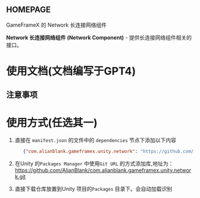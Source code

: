 ﻿## HOMEPAGE

GameFrameX 的 Network 长连接网络组件

**Network 长连接网络组件 (Network Component)** - 提供长连接网络组件相关的接口。

# 使用文档(文档编写于GPT4)

## 注意事项

# 使用方式(任选其一)

1. 直接在 `manifest.json` 的文件中的 `dependencies` 节点下添加以下内容
   ```json
      {"com.alianblank.gameframex.unity.network": "https://github.com/AlianBlank/com.alianblank.gameframex.unity.network.git"}
    ```
2. 在Unity 的`Packages Manager` 中使用`Git URL` 的方式添加库,地址为：https://github.com/AlianBlank/com.alianblank.gameframex.unity.network.git

3. 直接下载仓库放置到Unity 项目的`Packages` 目录下。会自动加载识别